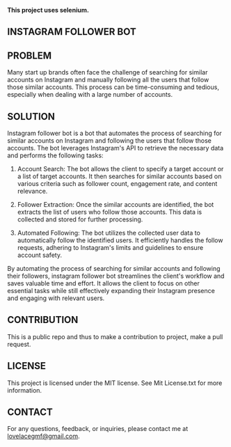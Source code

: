 **This project uses selenium.**


## INSTAGRAM FOLLOWER BOT

## PROBLEM

Many start up brands often face the challenge of searching for similar accounts on Instagram and manually following all the users that follow those similar accounts. This process can be time-consuming and tedious, especially when dealing with a large number of accounts. 

## SOLUTION

Instagram follower bot is a bot that automates the process of searching for similar accounts on Instagram and following the users that follow those accounts. The bot leverages Instagram's API to retrieve the necessary data and performs the following tasks:

1. Account Search: The bot allows the client to specify a target account or a list of target accounts. It then searches for similar accounts based on various criteria such as follower count, engagement rate, and content relevance.

2. Follower Extraction: Once the similar accounts are identified, the bot extracts the list of users who follow those accounts. This data is collected and stored for further processing.

3. Automated Following: The bot utilizes the collected user data to automatically follow the identified users. It efficiently handles the follow requests, adhering to Instagram's limits and guidelines to ensure account safety.

By automating the process of searching for similar accounts and following their followers, instagram follower bot streamlines the client's workflow and saves valuable time and effort. It allows the client to focus on other essential tasks while still effectively expanding their Instagram presence and engaging with relevant users.

## CONTRIBUTION

This is a public repo and thus to make a contribution to project, make a pull request. 

## LICENSE
This project is licensed under the MIT license. See Mit License.txt for more information. 

## CONTACT

For any questions, feedback, or inquiries, please contact me at lovelacegmf@gmail.com.


